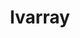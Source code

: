 ---
title: "lvarray"
layout: cache
categories: [package, develop-2025-04-13]
meta: {"compilers": ["gcc@7.5.0"], "num_specs": 1, "num_specs_by_stack": {"radiuss": 1, "root": 1}, "oss": ["ubuntu18.04"], "platforms": ["linux"], "stacks": ["radiuss", "root"], "targets": ["x86_64_v3"], "versions": ["0.2.2"]}
spec_details: [{"compiler": "gcc@7.5.0", "hash": "txwtgcb3ko253jmf74jb7p3qjp6o7hsp", "os": "ubuntu18.04", "platform": "linux", "size": "-", "stacks": ["radiuss", "root"], "target": "x86_64_v3", "variants": ["+addr2line", "~benchmarks", "build_system=cmake", "build_type=Release", "~caliper", "~chai", "~cuda", "~docs", "~examples", "generator=make", "~ipo", "~pylvarray", "+shared", "~tests", "~umpire"], "versions": ["0.2.2"]}]
---